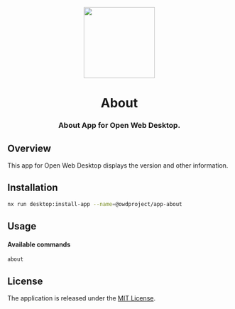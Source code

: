 <p align="center">
  <img width="160" height="160" src="https://avatars.githubusercontent.com/u/65117737?s=160&v=4" />
</p>
<h1 align="center">About</h1>
<h3 align="center">
  About App for Open Web Desktop.
</h3>

## Overview

This app for Open Web Desktop displays the version and other information.

## Installation

```bash
nx run desktop:install-app --name=@owdproject/app-about
```

## Usage

#### Available commands

```
about
```

## License

The application is released under the [MIT License](LICENSE).
